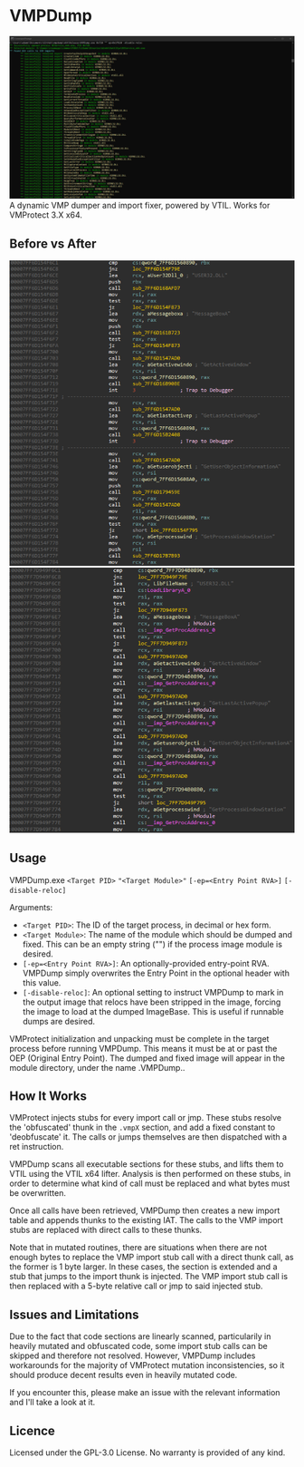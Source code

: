 # VMPDump
![alt text](https://raw.githubusercontent.com/0xnobody/vmpdump/master/screenshot.png "VMPDump")
 A dynamic VMP dumper and import fixer, powered by VTIL. Works for VMProtect 3.X x64.

## Before vs After
![alt text](https://raw.githubusercontent.com/0xnobody/vmpdump/master/before.png "Before")
![alt text](https://raw.githubusercontent.com/0xnobody/vmpdump/master/after.png "After")

## Usage
 VMPDump.exe `<Target PID>` `"<Target Module>"` `[-ep=<Entry Point RVA>]` `[-disable-reloc]`

 Arguments:
 * `<Target PID>`: The ID of the target process, in decimal or hex form.
 * `<Target Module>`: The name of the module which should be dumped and fixed. This can be an empty string ("") if the process image module is desired.
 * `[-ep=<Entry Point RVA>]`: An optionally-provided entry-point RVA. VMPDump simply overwrites the Entry Point in the optional header with this value.
 * `[-disable-reloc]`: An optional setting to instruct VMPDump to mark in the output image that relocs have been stripped in the image, forcing the image to load at the dumped ImageBase. This is useful if runnable dumps are desired.
 
 VMProtect initialization and unpacking must be complete in the target process before running VMPDump. This means it must be at or past the OEP (Original Entry Point).
 The dumped and fixed image will appear in the module directory, under the name <Module Name>.VMPDump.<Module Extension>.

## How It Works
 VMProtect injects stubs for every import call or jmp. These stubs resolve the 'obfuscated' thunk in the `.vmpX` section, and add a fixed constant to 'deobfuscate' it. The calls or jumps themselves are then dispatched with a ret instruction.

 VMPDump scans all executable sections for these stubs, and lifts them to VTIL using the VTIL x64 lifter. Analysis is then performed on these stubs, in order to determine what kind of call must be replaced and what bytes must be overwritten.

 Once all calls have been retrieved, VMPDump then creates a new import table and appends thunks to the existing IAT. The calls to the VMP import stubs are replaced with direct calls to these thunks.

 Note that in mutated routines, there are situations when there are not enough bytes to replace the VMP import stub call with a direct thunk call, as the former is 1 byte larger. In these cases, the section is extended and a stub that jumps to the import thunk is injected. The VMP import stub call is then replaced with a 5-byte relative call or jmp to said injected stub.

## Issues and Limitations
 Due to the fact that code sections are linearly scanned, particularily in heavily mutated and obfuscated code, some import stub calls can be skipped and therefore not resolved. However, VMPDump includes workarounds for the majority of VMProtect mutation inconsistencies, so it should produce decent results even in heavily mutated code.
 
 If you encounter this, please make an issue with the relevant information and I'll take a look at it.

## Licence
 Licensed under the GPL-3.0 License. No warranty is provided of any kind.